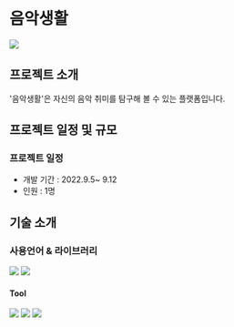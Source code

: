 # 음악생활
<img src = "https://github.com/carpediem3651/CSS-portfolio/blob/main/prjImages/css1.png">

## 프로젝트 소개
'음악생활'은 자신의 음악 취미를 탐구해 볼 수 있는 플랫폼입니다.

## 프로젝트 일정 및 규모
### 프로젝트 일정
* 개발 기간 : 2022.9.5~ 9.12
* 인원 : 1명

## 기술 소개
### 사용언어 & 라이브러리
<img src="https://img.shields.io/badge/html5-E34F26?style=for-the-badge&logo=html5&logoColor=white"> <img src="https://img.shields.io/badge/css3-1572B6?style=for-the-badge&logo=css3&logoColor=white"> 

#### Tool
<img src="https://img.shields.io/badge/GitHub-181717?style=for-the-badge&logo=GitHub&logoColor=white"> <img src="https://img.shields.io/badge/Git-F05032?style=for-the-badge&logo=Git&logoColor=white"> <img src="https://img.shields.io/badge/Visual Studio Code-007ACC?style=for-the-badge&logo=Visual Studio Code&logoColor=white"> 




